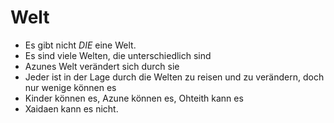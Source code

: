 Welt
=

* Es gibt nicht *DIE* eine Welt.
* Es sind viele Welten, die unterschiedlich sind
* Azunes Welt verändert sich durch sie
* Jeder ist in der Lage durch die Welten zu reisen und zu verändern, doch nur wenige können es
* Kinder können es, Azune können es, Ohteith kann es
* Xaidaen kann es nicht.
